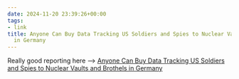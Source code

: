 ```yaml
---
date: 2024-11-20 23:39:26+00:00
tags:
- link
title: Anyone Can Buy Data Tracking US Soldiers and Spies to Nuclear Vaults and Brothels
  in Germany
---
```


Really good reporting here --> [Anyone Can Buy Data Tracking US Soldiers and Spies to Nuclear Vaults and Brothels in Germany](https://www.wired.com/story/phone-data-us-soldiers-spies-nuclear-germany/)